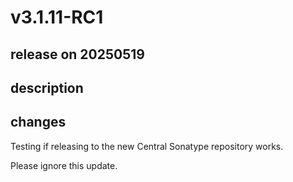 # v3.1.11-RC1

## release on 20250519
## description
## changes
Testing if releasing to the new Central Sonatype repository works.

Please ignore this update.

